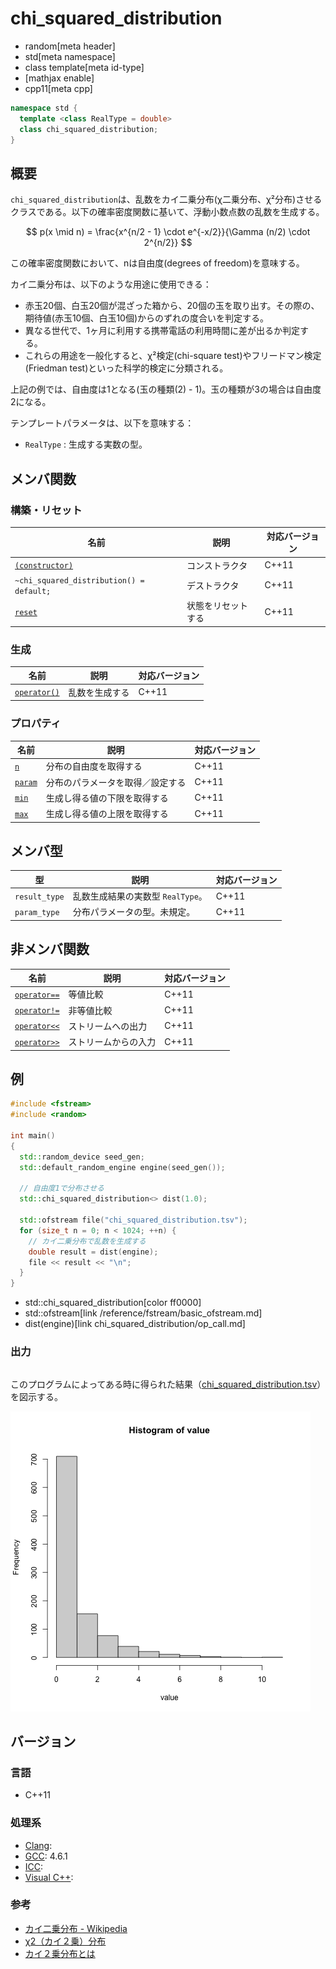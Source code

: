 # chi_squared_distribution
* random[meta header]
* std[meta namespace]
* class template[meta id-type]
* [mathjax enable]
* cpp11[meta cpp]

```cpp
namespace std {
  template <class RealType = double>
  class chi_squared_distribution;
}
```

## 概要
`chi_squared_distribution`は、乱数をカイ二乗分布(χ二乗分布、χ²分布)させるクラスである。以下の確率密度関数に基いて、浮動小数点数の乱数を生成する。

$$ p(x \mid n) = \frac{x^{n/2 - 1} \cdot e^{-x/2}}{\Gamma (n/2) \cdot 2^{n/2}} $$

この確率密度関数において、nは自由度(degrees of freedom)を意味する。


カイ二乗分布は、以下のような用途に使用できる：

- 赤玉20個、白玉20個が混ざった箱から、20個の玉を取り出す。その際の、期待値(赤玉10個、白玉10個)からのずれの度合いを判定する。
- 異なる世代で、1ヶ月に利用する携帯電話の利用時間に差が出るか判定する。
- これらの用途を一般化すると、χ²検定(chi-square test)やフリードマン検定(Friedman test)といった科学的検定に分類される。

上記の例では、自由度は1となる(玉の種類(2) - 1)。玉の種類が3の場合は自由度2になる。


テンプレートパラメータは、以下を意味する：

- `RealType` : 生成する実数の型。


## メンバ関数
### 構築・リセット

| 名前 | 説明 | 対応バージョン |
|---------------------------------------------------------------------------|--------------------|-------|
| [`(constructor)`](chi_squared_distribution/op_constructor.md)           | コンストラクタ     | C++11 |
| `~chi_squared_distribution() = default;`                                  | デストラクタ       | C++11 |
| [`reset`](chi_squared_distribution/reset.md)                            | 状態をリセットする | C++11 |


### 生成

| 名前 | 説明 | 対応バージョン |
|-------------------------------------------------------|----------------|-------|
| [`operator()`](chi_squared_distribution/op_call.md) | 乱数を生成する | C++11 |


### プロパティ

| 名前 | 説明 | 対応バージョン |
|------------------------------------------------|----------------------------------|-------|
| [`n`](chi_squared_distribution/n.md)         | 分布の自由度を取得する           | C++11 |
| [`param`](chi_squared_distribution/param.md) | 分布のパラメータを取得／設定する | C++11 |
| [`min`](chi_squared_distribution/min.md)     | 生成し得る値の下限を取得する   | C++11 |
| [`max`](chi_squared_distribution/max.md)     | 生成し得る値の上限を取得する   | C++11 |


## メンバ型

| 型 | 説明 | 対応バージョン |
|---------------|-------------------|-------|
| `result_type` | 乱数生成結果の実数型 `RealType`。 | C++11 |
| `param_type`  | 分布パラメータの型。未規定。 | C++11 |


## 非メンバ関数

| 名前 | 説明 | 対応バージョン |
|----------------------------------------------------------|----------------------|-------|
| [`operator==`](chi_squared_distribution/op_equal.md)     | 等値比較             | C++11 |
| [`operator!=`](chi_squared_distribution/op_not_equal.md) | 非等値比較           | C++11 |
| [`operator<<`](chi_squared_distribution/op_ostream.md)   | ストリームへの出力   | C++11 |
| [`operator>>`](chi_squared_distribution/op_istream.md)   | ストリームからの入力 | C++11 |


## 例
```cpp example
#include <fstream>
#include <random>

int main()
{
  std::random_device seed_gen;
  std::default_random_engine engine(seed_gen());

  // 自由度1で分布させる
  std::chi_squared_distribution<> dist(1.0);

  std::ofstream file("chi_squared_distribution.tsv");
  for (size_t n = 0; n < 1024; ++n) {
    // カイ二乗分布で乱数を生成する
    double result = dist(engine);
    file << result << "\n";
  }
}
```
* std::chi_squared_distribution[color ff0000]
* std::ofstream[link /reference/fstream/basic_ofstream.md]
* dist(engine)[link chi_squared_distribution/op_call.md]

### 出力
```
```

このプログラムによってある時に得られた結果（[chi_squared_distribution.tsv](https://raw.githubusercontent.com/cpprefjp/image/master/reference/random/chi_squared_distribution/chi_squared_distribution.tsv)）を図示する。

![](https://raw.githubusercontent.com/cpprefjp/image/master/reference/random/chi_squared_distribution/chi_squared_distribution.png)

## バージョン
### 言語
- C++11

### 処理系
- [Clang](/implementation.md#clang): 
- [GCC](/implementation.md#gcc): 4.6.1
- [ICC](/implementation.md#icc): 
- [Visual C++](/implementation.md#visual_cpp): 

### 参考
- [カイ二乗分布 - Wikipedia](https://ja.wikipedia.org/wiki/%E3%82%AB%E3%82%A4%E4%BA%8C%E4%B9%97%E5%88%86%E5%B8%83)
- [χ2（カイ２乗）分布](https://web.archive.org/web/20211102213228/http://staff.aist.go.jp/t.ihara/chi2.html)
- [カイ２乗分布とは](https://web.archive.org/web/20161213042559/http://ogawas.cerp.u-toyama.ac.jp/e-stat/kai.html)

